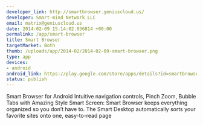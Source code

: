 ```yaml
--- 
developer_link: http://smartbrowser.geniuscloud.us/
developer: Smart-mind Network LLC
email: matrix@geniuscloud.us
date: 2014-02-09 15:14:02.036814 +00:00
permalink: /app/smart-browser
title: Smart Browser
targetMarket: Both
thumb: /uploads/app/2014-02/2014-02-09-smart-browser.png
type: app
devices: 
- android
android_link: https://play.google.com/store/apps/details?id=smartbrowser.geniuscloud
status: publish
---
```


Smart Browser for Android
Intuitive navigation controls, Pinch Zoom, Bubble Tabs with Amazing Style
Smart Screen: Smart Browser keeps everything organized so you don’t have to. The Smart Desktop automatically sorts your favorite sites onto one, easy-to-read page

